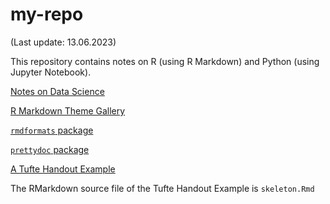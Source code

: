 # my-repo
(Last update: 13.06.2023)

This repository contains notes on R (using R Markdown) and Python (using Jupyter Notebook).

[Notes on Data Science](https://stevenkhwun.github.io/my-repo/DataScienceNotes.html)

[R Markdown Theme Gallery](https://www.datadreaming.org/post/r-markdown-theme-gallery/)

[`rmdformats` package](https://github.com/juba/rmdformats)

[`prettydoc` package](https://prettydoc.statr.me/index.html)

[A Tufte Handout Example](https://rstudio.github.io/tufte/)

The RMarkdown source file of the Tufte Handout Example is `skeleton.Rmd`
